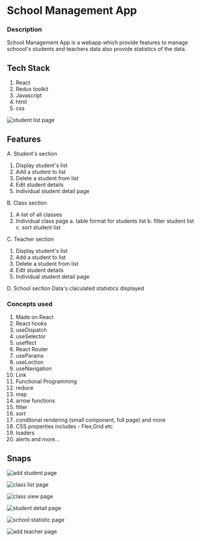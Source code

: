 # School Management App

### Description
School Management App is a webapp which provide features to manage schoool's students and teachers data also provide statistics of the data.

## Tech Stack 
1. React
2. Redux toolkit
3. Javascript
4. html
5. css

![student list page](https://github.com/Shreyannsh/school-s-management-app/assets/111145568/03a725a4-8420-4f9a-ae36-dc190194af6b)

## Features 
A. Student's section
  1. Display student's list
  2. Add a student to list
  3. Delete a student from list
  4. Edit student details
  5. Individual student detail page

B. Class section
  1. A list of all classes
  2. Individual class page
    a. table format for students list
    b. filter student list
    c. sort student list

C. Teacher section
  1. Display student's list
  2. Add a student to list
  3. Delete a student from list
  4. Edit student details
  5. Individual student detail page

D. School section
  Data's claculated statistics displayed
  
### Concepts used 
1. Made on React 
2. React hooks
 1. useDispatch
 2. useSelector
 3. useffect
3. React Router
 1. useParams
 2. useLoction
 3. useNavigation
 4. Link
6. Functional Programming 
 1. reduce
 2. map
 3. arrow functions
 4. filter
 5. sort
 6. conditonal rendering (small component, full page) and more
7. CSS properties includes - Flex,Grid etc
8. loaders
9. alerts and more...


## Snaps

![add student page](https://github.com/Shreyannsh/school-s-management-app/assets/111145568/83ef0f58-6eb2-4f3a-8d97-51e444d05fe0)

![class list page](https://github.com/Shreyannsh/school-s-management-app/assets/111145568/eadf0cd9-cf6e-455a-8d31-cd7ab1ff9dcc)

![class view page](https://github.com/Shreyannsh/school-s-management-app/assets/111145568/8e066bf6-8b5b-4684-9bd1-5c79a4ae240a)

![student detail page](https://github.com/Shreyannsh/school-s-management-app/assets/111145568/fc613499-ccca-46c2-8b28-f50607c08006)

![school statistic page](https://github.com/Shreyannsh/school-s-management-app/assets/111145568/651fd3c0-4b5d-499d-8914-eceb33b37bfb)

![add teacher page](https://github.com/Shreyannsh/school-s-management-app/assets/111145568/11fc8348-15d9-4be6-a462-37407909e211)
